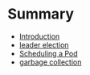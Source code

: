 # Summary

* [Introduction](README.md)
* [leader election](leader-election.md)
* [Scheduling a Pod](scheduling-a-pod.md)
* [garbage collection](garbage-collection.md)


